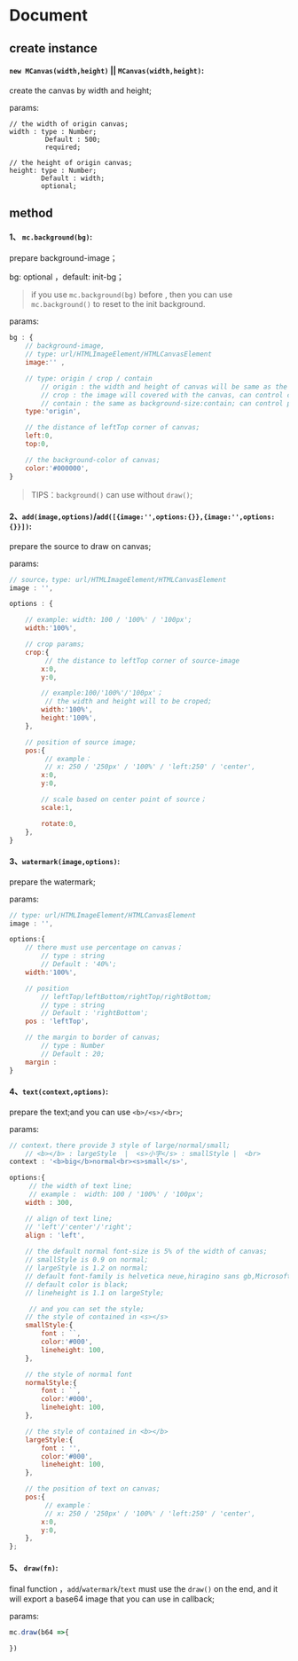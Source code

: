 # Document

## create instance

#### `new MCanvas(width,height)` || `MCanvas(width,height)`:

create the canvas by width and height;

params:

	// the width of origin canvas;
	width : type : Number; 
			 Default : 500; 
			 required;

	// the height of origin canvas;
	height: type : Number; 
			Default : width; 
			optional;

## method

#### 1、 `mc.background(bg)`:

prepare background-image；

bg: optional ，default: init-bg；

> if you use `mc.background(bg)` before , then you can use `mc.background()` to reset to the init background. 

params:

```js
bg : {
	// background-image,
	// type: url/HTMLImageElement/HTMLCanvasElement
    image:'' ,

    // type: origin / crop / contain
    	// origin : the width and height of canvas will be same as the image naturalWidth and naturalHeight, the init width and height will be invalid;
    	// crop : the image will covered with the canvas, can control crop by left and top;
    	// contain : the same as background-size:contain; can control postion by left and top;
    type:'origin',

    // the distance of leftTop corner of canvas;
    left:0,
    top:0,

    // the background-color of canvas;
    color:'#000000',
}
```

> TIPS：`background()` can use without `draw()`;

#### 2、`add(image,options)`/`add([{image:'',options:{}},{image:'',options:{}}])`:

prepare the source to draw on canvas;

params:

```js
// source，type: url/HTMLImageElement/HTMLCanvasElement
image : '',

options : {

	// example: width: 100 / '100%' / '100px';
    width:'100%',

    // crop params;
    crop:{
    	 // the distance to leftTop corner of source-image
        x:0,
        y:0,

        // example:100/'100%'/'100px'；
		 // the width and height will to be croped;
        width:'100%',
        height:'100%',
    },

    // position of source image;
    pos:{
    	 // example：
    	 // x: 250 / '250px' / '100%' / 'left:250' / 'center',
        x:0,
        y:0,

        // scale based on center point of source；
        scale:1,

        rotate:0,
    },
}

```
#### 3、`watermark(image,options)`:

prepare the watermark;

params:

```js
// type: url/HTMLImageElement/HTMLCanvasElement
image : '',

options:{
	// there must use percentage on canvas；
		// type : string
		// Default : '40%';
	width:'100%',

	// position
		// leftTop/leftBottom/rightTop/rightBottom;
		// type : string
		// Default : 'rightBottom';
	pos : 'leftTop',

	// the margin to border of canvas;
		// type : Number
		// Default : 20;
	margin :
}
```


#### 4、`text(context,options)`:

prepare the text;and you can use `<b>/<s>/<br>`;

params:

```js
// context，there provide 3 style of large/normal/small;
	// <b></b> : largeStyle  |  <s>小字</s> : smallStyle |  <br>
context : '<b>big</b>normal<br><s>small</s>',

options:{
	 // the width of text line;
	 // example :  width: 100 / '100%' / '100px';
    width : 300,

    // align of text line; 
    // 'left'/'center'/'right';
    align : 'left',
    
    // the default normal font-size is 5% of the width of canvas;
    // smallStyle is 0.9 on normal;
    // largeStyle is 1.2 on normal;
    // default font-family is helvetica neue,hiragino sans gb,Microsoft YaHei,arial,tahoma,sans-serif;
    // default color is black;
    // lineheight is 1.1 on largeStyle;

	 // and you can set the style;
    // the style of contained in <s></s>
    smallStyle:{
        font : ``,
        color:'#000',
        lineheight: 100,
    },

    // the style of normal font
    normalStyle:{
        font : ``,
        color:'#000',
        lineheight: 100,
    },

    // the style of contained in <b></b>
    largeStyle:{
        font : '',
        color:'#000',
        lineheight: 100,
    },

    // the position of text on canvas;
    pos:{
    	 // example：
    	 // x: 250 / '250px' / '100%' / 'left:250' / 'center',
        x:0,
        y:0,
    },
};
```
#### 5、 `draw(fn)`:

final function ，`add`/`watermark`/`text` must use the `draw()` on the end, and it will export a base64 image that you can use in callback;

params:

```js
mc.draw(b64 =>{

})
```
